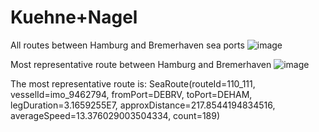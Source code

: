 ﻿# Kuehne+Nagel


All routes between Hamburg and Bremerhaven sea ports
![image](https://user-images.githubusercontent.com/26466805/168637846-e8ec2fa4-381d-418c-8e15-897ed40074e0.png)



Most representative route between Hamburg and Bremerhaven
![image](https://user-images.githubusercontent.com/26466805/168637595-79ebc603-ec65-4183-b9ce-f0965a0dc7d4.png)

The most representative route is: 
SeaRoute(routeId=110_111, vesselId=imo_9462794, fromPort=DEBRV, toPort=DEHAM, legDuration=3.1659255E7, approxDistance=217.8544194834516, averageSpeed=13.376029003504334, count=189)
